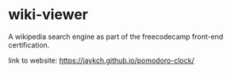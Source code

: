 # wiki-viewer

A wikipedia search engine as part of the freecodecamp front-end certification.

link to website:
https://jaykch.github.io/pomodoro-clock/
